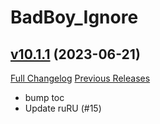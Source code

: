 # BadBoy_Ignore

## [v10.1.1](https://github.com/funkydude/BadBoy_Ignore/tree/v10.1.1) (2023-06-21)
[Full Changelog](https://github.com/funkydude/BadBoy_Ignore/compare/v10.1.0...v10.1.1) [Previous Releases](https://github.com/funkydude/BadBoy_Ignore/releases)

- bump toc  
- Update ruRU (#15)  
